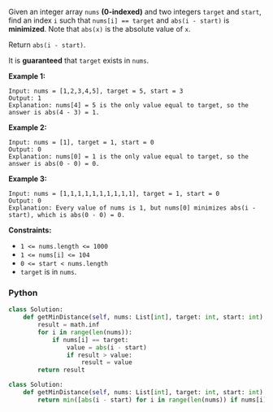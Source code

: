 Given an integer array  `nums`  **(0-indexed)**  and two integers  `target`  and  `start`, find an index  `i`  such that  `nums[i] == target`  and  `abs(i - start)`  is  **minimized**. Note that `abs(x)` is the absolute value of  `x`.

Return  `abs(i - start)`.

It is  **guaranteed**  that  `target`  exists in  `nums`.

**Example 1:**
```
Input: nums = [1,2,3,4,5], target = 5, start = 3
Output: 1
Explanation: nums[4] = 5 is the only value equal to target, so the answer is abs(4 - 3) = 1.
```

**Example 2:**
```
Input: nums = [1], target = 1, start = 0
Output: 0
Explanation: nums[0] = 1 is the only value equal to target, so the answer is abs(0 - 0) = 0.
```

**Example 3:**
```
Input: nums = [1,1,1,1,1,1,1,1,1,1], target = 1, start = 0
Output: 0
Explanation: Every value of nums is 1, but nums[0] minimizes abs(i - start), which is abs(0 - 0) = 0.
```

**Constraints:**

-   `1 <= nums.length <= 1000`
-   `1 <= nums[i] <= 104`
-   `0 <= start < nums.length`
-   `target`  is in  `nums`.


### Python
```python
class Solution:
    def getMinDistance(self, nums: List[int], target: int, start: int) -> int:
        result = math.inf
        for i in range(len(nums)):
            if nums[i] == target:
                value = abs(i - start)
                if result > value:
                    result = value
        return result
```

```python
class Solution:
    def getMinDistance(self, nums: List[int], target: int, start: int) -> int:
        return min([abs(i - start) for i in range(len(nums)) if nums[i] == target])
```